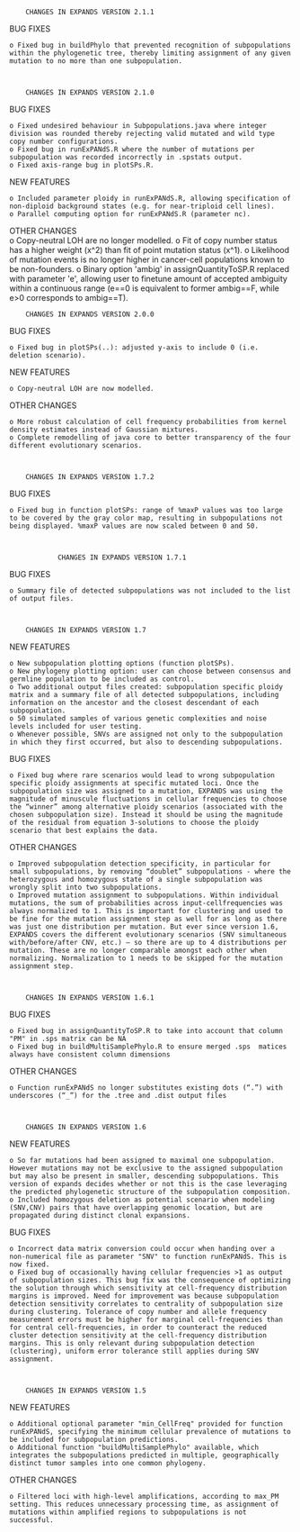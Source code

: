 		CHANGES IN EXPANDS VERSION 2.1.1

BUG FIXES

    o Fixed bug in buildPhylo that prevented recognition of subpopulations within the phylogenetic tree, thereby limiting assignment of any given mutation to no more than one subpopulation.



		CHANGES IN EXPANDS VERSION 2.1.0

BUG FIXES

    o Fixed undesired behaviour in Subpopulations.java where integer division was rounded thereby rejecting valid mutated and wild type copy number configurations.
    o Fixed bug in runExPANdS.R where the number of mutations per subpopulation was recorded incorrectly in .spstats output.
    o Fixed axis-range bug in plotSPs.R.

NEW FEATURES

    o Included parameter ploidy in runExPANdS.R, allowing specification of non-diploid background states (e.g. for near-triploid cell lines).
    o Parallel computing option for runExPANdS.R (parameter nc).

OTHER CHANGES	
    o Copy-neutral LOH are no longer modelled.
    o Fit of copy number status has a higher weight (x^2) than fit of point mutation status (x^1).
    o Likelihood of mutation events is no longer higher in cancer-cell populations known to be non-founders.
    o Binary option 'ambig' in assignQuantityToSP.R replaced with parameter 'e', allowing user to finetune amount of accepted ambiguity within a  continuous range (e==0 is equivalent to former ambig==F, while e>0 corresponds to ambig==T).



		CHANGES IN EXPANDS VERSION 2.0.0

BUG FIXES

    o Fixed bug in plotSPs(..): adjusted y-axis to include 0 (i.e. deletion scenario).

NEW FEATURES

    o Copy-neutral LOH are now modelled. 

OTHER CHANGES	

    o More robust calculation of cell frequency probabilities from kernel density estimates instead of Gaussian mixtures.
    o Complete remodelling of java core to better transparency of the four different evolutionary scenarios.


	
		CHANGES IN EXPANDS VERSION 1.7.2		
BUG FIXES

    o Fixed bug in function plotSPs: range of %maxP values was too large to be covered by the gray color map, resulting in subpopulations not being displayed. %maxP values are now scaled between 0 and 50.



                CHANGES IN EXPANDS VERSION 1.7.1
BUG FIXES

    o Summary file of detected subpopulations was not included to the list of output files.



		CHANGES IN EXPANDS VERSION 1.7


NEW FEATURES

    o New subpopulation plotting options (function plotSPs).
    o New phylogeny plotting option: user can choose between consensus and germline population to be included as control.
    o Two additional output files created: subpopulation specific ploidy matrix and a summary file of all detected subpopulations, including information on the ancestor and the closest descendant of each subpopulation.
    o 50 simulated samples of various genetic complexities and noise levels included for user testing.
    o Whenever possible, SNVs are assigned not only to the subpopulation in which they first occurred, but also to descending subpopulations.

BUG FIXES

    o Fixed bug where rare scenarios would lead to wrong subpopulation specific ploidy assignments at specific mutated loci. Once the subpopulation size was assigned to a mutation, EXPANDS was using the magnitude of minuscule fluctuations in cellular frequencies to choose the “winner” among alternative ploidy scenarios (associated with the chosen subpopulation size). Instead it should be using the magnitude of the residual from equation 3-solutions to choose the ploidy scenario that best explains the data.
 

OTHER CHANGES

    o Improved subpopulation detection specificity, in particular for small subpopulations, by removing “doublet” subpopulations - where the heterozygous and homozygous state of a single subpopulation was wrongly split into two subpopulations.
    o Improved mutation assignment to subpopulations. Within individual mutations, the sum of probabilities across input-cellfrequencies was always normalized to 1. This is important for clustering and used to be fine for the mutation assignment step as well for as long as there was just one distribution per mutation. But ever since version 1.6, EXPANDS covers the different evolutionary scenarios (SNV simultaneous with/before/after CNV, etc.) – so there are up to 4 distributions per mutation. These are no longer comparable amongst each other when normalizing. Normalization to 1 needs to be skipped for the mutation assignment step.



		CHANGES IN EXPANDS VERSION 1.6.1

BUG FIXES

    o Fixed bug in assignQuantityToSP.R to take into account that column "PM" in .sps matrix can be NA
    o Fixed bug in buildMultiSamplePhylo.R to ensure merged .sps  matices always have consistent column dimensions

OTHER CHANGES

    o Function runExPANdS no longer substitutes existing dots (“.”) with underscores (“_”) for the .tree and .dist output files 



		CHANGES IN EXPANDS VERSION 1.6


NEW FEATURES

    o So far mutations had been assigned to maximal one subpopulation. However mutations may not be exclusive to the assigned subpopulation but may also be present in smaller, descending subpopulations. This version of expands decides whether or not this is the case leveraging the predicted phylogenetic structure of the subpopulation composition. 
    o Included homozygous deletion as potential scenario when modeling (SNV,CNV) pairs that have overlapping genomic location, but are propagated during distinct clonal expansions. 

BUG FIXES

    o Incorrect data matrix conversion could occur when handing over a non-numerical file as parameter "SNV" to function runExPANdS. This is now fixed.
    o Fixed bug of occasionally having cellular frequencies >1 as output of subpopulation sizes. This bug fix was the consequence of optimizing the solution through which sensitivity at cell-frequency distribution margins is improved. Need for improvement was because subpopulation detection sensitivity correlates to centrality of subpopulation size during clustering. Tolerance of copy number and allele frequency measurement errors must be higher for marginal cell-frequencies than for central cell-frequencies, in order to counteract the reduced cluster detection sensitivity at the cell-frequency distribution margins. This is only relevant during subpopulation detection (clustering), uniform error tolerance still applies during SNV assignment.



		CHANGES IN EXPANDS VERSION 1.5


NEW FEATURES

    o Additional optional parameter "min_CellFreq" provided for function runExPANdS, specifying the minimum cellular prevalence of mutations to be included for subpopulation predictions.
    o Additional function "buildMultiSamplePhylo" available, which integrates the subpopulations predicted in multiple, geographically distinct tumor samples into one common phylogeny.


OTHER CHANGES

    o Filtered loci with high-level amplifications, according to max_PM setting. This reduces unnecessary processing time, as assignment of mutations within amplified regions to subpopulations is not successful.
